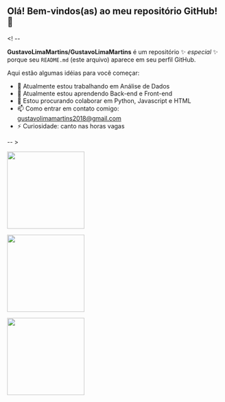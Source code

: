 ## Olá! Bem-vindos(as) ao meu repositório GitHub! 👋

<! --

**GustavoLimaMartins/GustavoLimaMartins** é um repositório ✨ _especial_ ✨ porque seu `README.md` (este arquivo) aparece em seu perfil GitHub.

Aqui estão algumas idéias para você começar:

- 🔭 Atualmente estou trabalhando em Análise de Dados
- 🌱 Atualmente estou aprendendo Back-end e Front-end
- 👯 Estou procurando colaborar em Python, Javascript e HTML
- 📫 Como entrar em contato comigo: gustavolimamartins2018@gmail.com
- ⚡ Curiosidade: canto nas horas vagas

-- >

<div>
<a href="https://github.com/seu-usuário-aqui">
<img loading="lazy" height="180em" src="https://github-readme-stats.vercel.app/api/top-langs/?username=GustavoLimaMartins&theme=vue-dark&show_icons=true&hide_border=false&layout=compact"/><p>
<img loading="lazy" height="180em" src="https://github-readme-stats.vercel.app/api?username=GustavoLimaMartins&theme=vue-dark&show_icons=true&hide_border=false&count_private=true"/><p>
<img loading="lazy" height="180em" src="https://github-readme-streak-stats.herokuapp.com/?user=GustavoLimaMartins&theme=vue-dark&hide_border=false"/>
</div>
